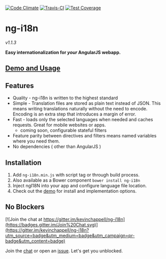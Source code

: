[![Code Climate](https://codeclimate.com/github/kevinchappell/ng-i18n/badges/gpa.svg)](https://codeclimate.com/github/kevinchappell/ng-i18n)
[![Travis-CI](https://travis-ci.org/kevinchappell/ng-i18n.svg)](https://travis-ci.org/kevinchappell/ng-i18n)
[![Test Coverage](https://codeclimate.com/github/kevinchappell/ng-i18n/badges/coverage.svg)](https://codeclimate.com/github/kevinchappell/ng-i18n/coverage)
# ng-i18n #
<em>v1.1.3</em>

**Easy internationalization for *your* AngularJS webapp.**

## [Demo and Usage](http://kevinchappell.github.io/ng-i18n/)

## Features
- Quality - ng-i18n is written to the highest standard
- Simple - Translation files are stored as plain text instead of JSON. This means writing translations naturally without the need to encode. Encoding is an extra step that introduces a margin of error.
- Fast - loads only the selected languages when needed and caches requests. Great for mobile websites or apps. 
  - coming soon, configurable stateful filters
- Feature parity between directives and filters means named variables where you need them.
- No dependencies ( other than AngularJS )

## Installation
1. Add `ng-i18n.min.js` with script tag or through build process.
  2. Also available as a Bower component `bower install ng-i18n`
2. Inject ngI18N into your app and configure language file location.
3. Check out the [demo](http://kevinchappell.github.io/ng-i18n/) for install and implementation options.

## No Blockers
[![Join the chat at https://gitter.im/kevinchappell/ng-i18n](https://badges.gitter.im/Join%20Chat.svg)](https://gitter.im/kevinchappell/ng-i18n?utm_source=badge&utm_medium=badge&utm_campaign=pr-badge&utm_content=badge)

Join the [chat](https://gitter.im/kevinchappell/ng-i18n) or open an [issue](https://github.com/kevinchappell/ng-i18n/issues/new). Let's get you unblocked.
